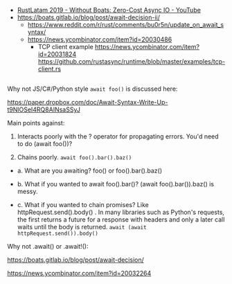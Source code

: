 - [RustLatam 2019 - Without Boats: Zero-Cost Async IO - YouTube](https://www.youtube.com/watch?v=skos4B5x7qE)
- https://boats.gitlab.io/blog/post/await-decision-ii/
  - https://www.reddit.com/r/rust/comments/bu0r5n/update_on_await_syntax/
  - https://news.ycombinator.com/item?id=20030486
    - TCP client example https://news.ycombinator.com/item?id=20031824 https://github.com/rustasync/runtime/blob/master/examples/tcp-client.rs

##

Why not JS/C#/Python style `await foo()` is discussed here:

https://paper.dropbox.com/doc/Await-Syntax-Write-Up-t9NlOSeI4RQ8AINsaSSyJ

Main points against:

1. Interacts poorly with the ? operator for propagating errors. You'd need to do (await foo())?

2. Chains poorly. `await foo().bar().baz()`

- a. What are you awaiting? foo() or foo().bar().baz()

- b. What if you wanted to await foo().bar()? (await foo().bar()).baz() is messy.

- c. What if you wanted to chain promises? Like httpRequest.send().body() . In many libraries such as Python's requests, the first returns a future for a response with headers and only a later call waits until the body is returned. `await (await httpRequest.send()).body()`

Why not .await() or .await!():

https://boats.gitlab.io/blog/post/await-decision/


https://news.ycombinator.com/item?id=20032264
